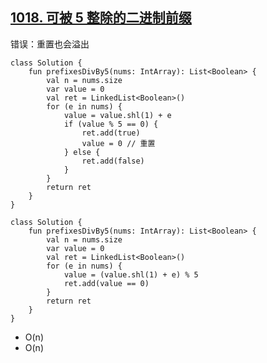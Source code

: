 ## [1018. 可被 5 整除的二进制前缀](https://leetcode.cn/problems/binary-prefix-divisible-by-5/description/)

错误：重置也会溢出

```
class Solution {
    fun prefixesDivBy5(nums: IntArray): List<Boolean> {
        val n = nums.size
        var value = 0
        val ret = LinkedList<Boolean>()
        for (e in nums) {
            value = value.shl(1) + e
            if (value % 5 == 0) {
                ret.add(true)
                value = 0 // 重置
            } else {
                ret.add(false)
            }
        }
        return ret
    }
}
```

```
class Solution {
    fun prefixesDivBy5(nums: IntArray): List<Boolean> {
        val n = nums.size
        var value = 0
        val ret = LinkedList<Boolean>()
        for (e in nums) {
            value = (value.shl(1) + e) % 5
            ret.add(value == 0)
        }
        return ret
    }
}
```

- O(n)
- O(n)
